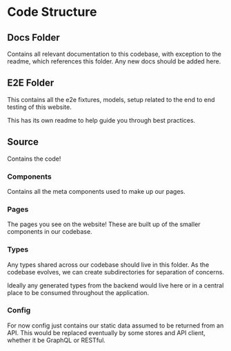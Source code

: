 # Code Structure

## Docs Folder

Contains all relevant documentation to this codebase, with exception to the readme, which references this folder. Any new docs should be added here.

## E2E Folder

This contains all the e2e fixtures, models, setup related to the end to end testing of this website.

This has its own readme to help guide you through best practices.

## Source

Contains the code!

### Components

Contains all the meta components used to make up our pages.

### Pages

The pages you see on the website! These are built up of the smaller components in our codebase.

### Types

Any types shared across our codebase should live in this folder. As the codebase evolves, we can create subdirectories for separation of concerns.

Ideally any generated types from the backend would live here or in a central place to be consumed throughout the application.

### Config

For now config just contains our static data assumed to be returned from an API. This would be replaced eventually by some stores and API client, whether it be GraphQL or RESTful.
